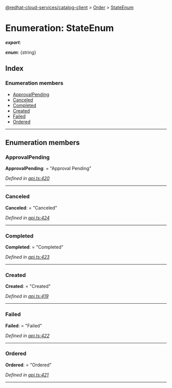 [@redhat-cloud-services/catalog-client](../README.md) > [Order](../modules/order.md) > [StateEnum](../enums/order.stateenum.md)

# Enumeration: StateEnum

*__export__*: 

*__enum__*: {string}

## Index

### Enumeration members

* [ApprovalPending](order.stateenum.md#approvalpending)
* [Canceled](order.stateenum.md#canceled)
* [Completed](order.stateenum.md#completed)
* [Created](order.stateenum.md#created)
* [Failed](order.stateenum.md#failed)
* [Ordered](order.stateenum.md#ordered)

---

## Enumeration members

<a id="approvalpending"></a>

###  ApprovalPending

**ApprovalPending**:  = "Approval Pending"

*Defined in [api.ts:420](https://github.com/RedHatInsights/javascript-clients/blob/master/packages/catalog/api.ts#L420)*

___
<a id="canceled"></a>

###  Canceled

**Canceled**:  = "Canceled"

*Defined in [api.ts:424](https://github.com/RedHatInsights/javascript-clients/blob/master/packages/catalog/api.ts#L424)*

___
<a id="completed"></a>

###  Completed

**Completed**:  = "Completed"

*Defined in [api.ts:423](https://github.com/RedHatInsights/javascript-clients/blob/master/packages/catalog/api.ts#L423)*

___
<a id="created"></a>

###  Created

**Created**:  = "Created"

*Defined in [api.ts:419](https://github.com/RedHatInsights/javascript-clients/blob/master/packages/catalog/api.ts#L419)*

___
<a id="failed"></a>

###  Failed

**Failed**:  = "Failed"

*Defined in [api.ts:422](https://github.com/RedHatInsights/javascript-clients/blob/master/packages/catalog/api.ts#L422)*

___
<a id="ordered"></a>

###  Ordered

**Ordered**:  = "Ordered"

*Defined in [api.ts:421](https://github.com/RedHatInsights/javascript-clients/blob/master/packages/catalog/api.ts#L421)*

___

